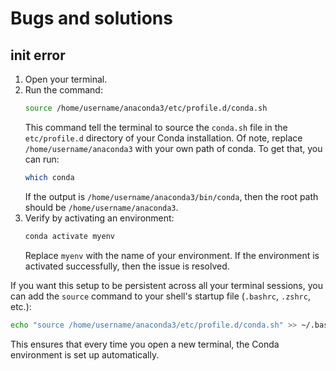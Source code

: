 # Bugs and solutions

## init error
1. Open your terminal.
2. Run the command:
   ```sh
   source /home/username/anaconda3/etc/profile.d/conda.sh
   ```
   This command tell the terminal to source the `conda.sh` file in the `etc/profile.d` directory of your Conda installation.
   Of note, replace `/home/username/anaconda3` with your own path of conda.
   To get that, you can run:
   ```sh
   which conda
   ```
    If the output is `/home/username/anaconda3/bin/conda`, then the root path should be `/home/username/anaconda3`.
3. Verify by activating an environment:
   ```sh
   conda activate myenv
    ```
   Replace `myenv` with the name of your environment.
   If the environment is activated successfully, then the issue is resolved.
   
If you want this setup to be persistent across all your terminal sessions, you can add the `source` command to your shell's startup file (`.bashrc`, `.zshrc`, etc.):

```sh
echo "source /home/username/anaconda3/etc/profile.d/conda.sh" >> ~/.bashrc
```

This ensures that every time you open a new terminal, the Conda environment is set up automatically.